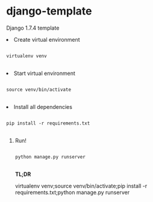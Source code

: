 # django-template
<p>Django 1.7.4 template</p>

<li>
Create virtual environment
<pre>
<code>
virtualenv venv
</code>
</pre>
</li>

<li>
Start virtual environment
<pre>
<code>
source venv/bin/activate
</code>
</pre>
</li>

<li>
Install all dependencies
<pre>
<code>
pip install -r requirements.txt
</code>
</pre>
</li>

<ol>
<li>
Run!
<pre>
<code>
python manage.py runserver
</code>
</pre>
</li>

<strong>TL;DR</strong>
<p>virtualenv venv;source venv/bin/activate;pip install -r requirements.txt;python manage.py runserver</p>


